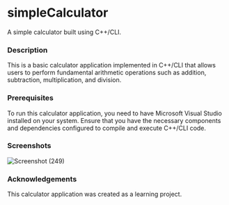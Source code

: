# simpleCalculator

A simple calculator built using C++/CLI.

### Description
This is a basic calculator application implemented in C++/CLI that allows users to perform fundamental arithmetic operations such as addition, subtraction, multiplication, and division.

### Prerequisites
To run this calculator application, you need to have Microsoft Visual Studio installed on your system. Ensure that you have the necessary components and dependencies configured to compile and execute C++/CLI code.

### Screenshots

![Screenshot (249)](https://github.com/nikmasi/simpleCalculator/assets/138830925/37a6963a-c8ba-4a35-b869-a91de660d13b)


### Acknowledgements
This calculator application was created as a learning project.
